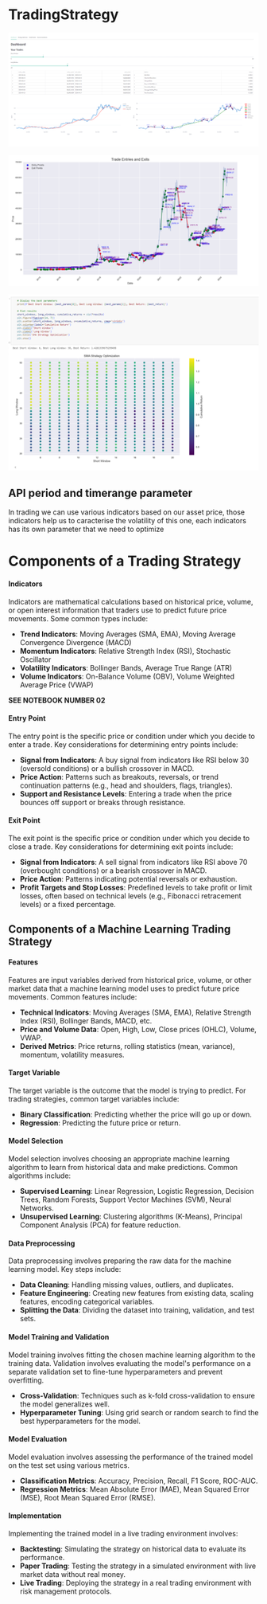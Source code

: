 # TradingStrategy


![Example Image](img/appscreen.png)

![Example Image](img/signal.png)

![Example Image](img/window_optimizer.png)

## API period and timerange parameter

In trading we can use various indicators based on our asset price, those indicators help us to caracterise the volatility of this one,
each indicators has its own parameter that we need to optimize



# Components of a Trading Strategy

#### Indicators
Indicators are mathematical calculations based on historical price, volume, or open interest information that traders use to predict future price movements. Some common types include:
- **Trend Indicators**: Moving Averages (SMA, EMA), Moving Average Convergence Divergence (MACD)
- **Momentum Indicators**: Relative Strength Index (RSI), Stochastic Oscillator
- **Volatility Indicators**: Bollinger Bands, Average True Range (ATR)
- **Volume Indicators**: On-Balance Volume (OBV), Volume Weighted Average Price (VWAP)

**SEE NOTEBOOK NUMBER 02**


#### Entry Point
The entry point is the specific price or condition under which you decide to enter a trade. Key considerations for determining entry points include:
- **Signal from Indicators**: A buy signal from indicators like RSI below 30 (oversold conditions) or a bullish crossover in MACD.
- **Price Action**: Patterns such as breakouts, reversals, or trend continuation patterns (e.g., head and shoulders, flags, triangles).
- **Support and Resistance Levels**: Entering a trade when the price bounces off support or breaks through resistance.

#### Exit Point
The exit point is the specific price or condition under which you decide to close a trade. Key considerations for determining exit points include:
- **Signal from Indicators**: A sell signal from indicators like RSI above 70 (overbought conditions) or a bearish crossover in MACD.
- **Price Action**: Patterns indicating potential reversals or exhaustion.
- **Profit Targets and Stop Losses**: Predefined levels to take profit or limit losses, often based on technical levels (e.g., Fibonacci retracement levels) or a fixed percentage.


## Components of a Machine Learning Trading Strategy

#### Features
Features are input variables derived from historical price, volume, or other market data that a machine learning model uses to predict future price movements. Common features include:
- **Technical Indicators**: Moving Averages (SMA, EMA), Relative Strength Index (RSI), Bollinger Bands, MACD, etc.
- **Price and Volume Data**: Open, High, Low, Close prices (OHLC), Volume, VWAP.
- **Derived Metrics**: Price returns, rolling statistics (mean, variance), momentum, volatility measures.

#### Target Variable
The target variable is the outcome that the model is trying to predict. For trading strategies, common target variables include:
- **Binary Classification**: Predicting whether the price will go up or down.
- **Regression**: Predicting the future price or return.

#### Model Selection
Model selection involves choosing an appropriate machine learning algorithm to learn from historical data and make predictions. Common algorithms include:
- **Supervised Learning**: Linear Regression, Logistic Regression, Decision Trees, Random Forests, Support Vector Machines (SVM), Neural Networks.
- **Unsupervised Learning**: Clustering algorithms (K-Means), Principal Component Analysis (PCA) for feature reduction.

#### Data Preprocessing
Data preprocessing involves preparing the raw data for the machine learning model. Key steps include:
- **Data Cleaning**: Handling missing values, outliers, and duplicates.
- **Feature Engineering**: Creating new features from existing data, scaling features, encoding categorical variables.
- **Splitting the Data**: Dividing the dataset into training, validation, and test sets.

#### Model Training and Validation
Model training involves fitting the chosen machine learning algorithm to the training data. Validation involves evaluating the model's performance on a separate validation set to fine-tune hyperparameters and prevent overfitting.
- **Cross-Validation**: Techniques such as k-fold cross-validation to ensure the model generalizes well.
- **Hyperparameter Tuning**: Using grid search or random search to find the best hyperparameters for the model.

#### Model Evaluation
Model evaluation involves assessing the performance of the trained model on the test set using various metrics.
- **Classification Metrics**: Accuracy, Precision, Recall, F1 Score, ROC-AUC.
- **Regression Metrics**: Mean Absolute Error (MAE), Mean Squared Error (MSE), Root Mean Squared Error (RMSE).

#### Implementation
Implementing the trained model in a live trading environment involves:
- **Backtesting**: Simulating the strategy on historical data to evaluate its performance.
- **Paper Trading**: Testing the strategy in a simulated environment with live market data without real money.
- **Live Trading**: Deploying the strategy in a real trading environment with risk management protocols.
